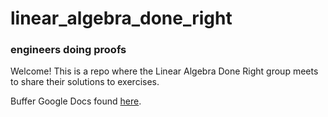 # linear_algebra_done_right
### engineers doing proofs

Welcome! This is a repo where the Linear Algebra Done Right group meets to share their solutions to exercises.

Buffer Google Docs found [here](https://docs.google.com/document/d/1EQpd8CbeIZYkSW93793AAVwHWn4N1X4HJI_aGS05YtE/edit).
